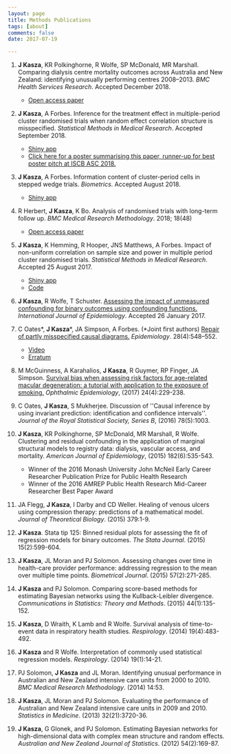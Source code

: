 ```yaml
---
layout: page
title: Methods Publications
tags: [about]
comments: false
date: 2017-07-19

---
```


1. **J Kasza**, KR Polkinghorne, R Wolfe, SP McDonald, MR Marshall. Comparing dialysis centre mortality outcomes across Australia and New Zealand: identifying unusually performing centres 2008–2013. *BMC Health Services Research*. Accepted December 2018.
        <ul>
            <li>[Open access paper](https://bmchealthservres.biomedcentral.com/articles/10.1186/s12913-018-3832-0)</li>
        </ul>

1. **J Kasza**, A Forbes. Inference for the treatment effect in multiple-period cluster randomised trials when random effect correlation structure is misspecified. *Statistical Methods in Medical Research*. Accepted September 2018.
        <ul>
            <li>[Shiny app](https://monash-biostat.shinyapps.io/MisspecCorrStruct/)</li>
            <li> [Click here for a poster summarising this paper, runner-up for best poster pitch at ISCB ASC 2018.](/pdf/poster.pdf)</li>
        </ul>
1. **J Kasza**, A Forbes. Information content of cluster-period cells in stepped wedge trials. *Biometrics*. Accepted August 2018.
        <ul>
            <li>[Shiny app](https://monash-biostat.shinyapps.io/informationcontent/)</li>
        </ul>
1. R Herbert, **J Kasza**, K Bo. Analysis of randomised trials with long-term follow up. *BMC Medical Research Methodology*. 2018; 18(48)
        <ul>
            <li>[Open access paper](https://bmcmedresmethodol.biomedcentral.com/articles/10.1186/s12874-018-0499-5)</li>
        </ul>
1. **J Kasza**, K Hemming, R Hooper, JNS Matthews, A Forbes. Impact of non-uniform correlation on sample size and power in multiple period cluster randomised trials. *Statistical Methods in Medical Research*. Accepted 25 August 2017.
        <ul>
            <li>[Shiny app](https://monash-biostat.shinyapps.io/NonUniformCorrelation)</li>
            <li>[Code](https://github.com/jkasza/NonUniformCorrelation)</li>
        </ul>
1. **J Kasza**, R Wolfe, T Schuster. [Assessing the impact of unmeasured confounding for binary outcomes using confounding functions.](https://academic.oup.com/ije/article-abstract/doi/10.1093/ije/dyx023/3061539/Assessing-the-impact-of-unmeasured-confounding-for?redirectedFrom=fulltext) *International Journal of Epidemiology*. Accepted 26 January 2017. 
1. C Oates\*, **J Kasza**\*, JA Simpson, A Forbes. (\*Joint first authors) [Repair of partly misspecified causal diagrams.](http://journals.lww.com/epidem/Abstract/2017/07000/Repair_of_Partly_Misspecified_Causal_Diagrams.12.aspx) *Epidemiology*.  28(4):548–552.
        <ul>
            <li>[Video](https://www.youtube.com/watch?v=1bRrDGCeTAI)
            <li>[Erratum](https://journals.lww.com/epidem/fulltext/2018/01000/Repair_of_Partly_Misspecified_Causal_Diagrams.25.aspx)
        </ul>
1. M McGuinness, A Karahalios, **J Kasza**, R Guymer, RP Finger, JA Simpson. [Survival bias when assessing risk factors for age-related macular degeneration: a tutorial with application to the exposure of smoking.](http://www.tandfonline.com/doi/abs/10.1080/09286586.2016.1276934?journalCode=iope20) *Ophthalmic Epidemiology*, (2017) 24(4):229-238.  
1.  C Oates, **J Kasza**, S Mukherjee. Discussion of ''Causal inference by using invariant prediction: identification and confidence intervals''. *Journal of the Royal Statistical Society, Series B*, (2016) 78(5):1003.  
1.  **J Kasza**, KR  Polkinghorne, SP McDonald, MR Marshall, R Wolfe. Clustering and residual confounding in the application of marginal structural models to registry data: dialysis, vascular access, and mortality.  *American Journal of Epidemiology*, (2015) 182(6):535-543. 
          <ul>
            <li>Winner of the 2016 Monash University John McNeil Early Career Researcher Publication Prize for Public Health Research</li>
            <li>Winner of the 2016 AMREP Public Health Research Mid-Career Researcher Best Paper Award</li>
        </ul>
1.  JA Flegg, **J Kasza**, I Darby and CD Weller. Healing of venous ulcers using compression therapy: predictions of a mathematical model.  *Journal of Theoretical Biology*. (2015) 379:1-9. 
1.  **J Kasza**. Stata tip 125: Binned residual plots for assessing the fit of regression models for binary outcomes.  *The Stata Journal*. (2015) 15(2):599-604. 
1.  **J Kasza**, JL Moran and PJ  Solomon. Assessing changes over time in health-care provider performance: addressing regression to the mean over multiple time points. *Biometrical Journal*.  (2015) 57(2):271-285.
1.  **J Kasza** and  PJ  Solomon.  Comparing  score-based methods for estimating Bayesian networks using the Kullback-Leibler divergence. *Communications in Statistics: Theory and Methods*. (2015) 44(1):135-152.
1.  **J Kasza**, D Wraith, K Lamb and R Wolfe.  Survival analysis of time-to-event data in respiratory health studies. *Respirology*. (2014) 19(4):483-492. 
1.  **J Kasza** and R Wolfe. Interpretation of commonly used statistical regression models. *Respirology*. (2014) 19(1):14-21.
1.  PJ  Solomon, **J Kasza** and JL Moran. Identifying unusual performance in Australian and New Zealand intensive care units from 2000 to 2010. *BMC Medical Research Methodology*. (2014) 14:53. 
1.  **J Kasza**, JL Moran and PJ  Solomon. Evaluating the performance of Australian and New Zealand intensive care units in 2009 and 2010. *Statistics in Medicine*.  (2013) 32(21):3720-36.
1.  **J Kasza**, G Glonek,  and PJ Solomon. Estimating Bayesian networks for high-dimensional data with complex mean structure and random effects. *Australian and New Zealand Journal of Statistics*. (2012) 54(2):169-87. 



